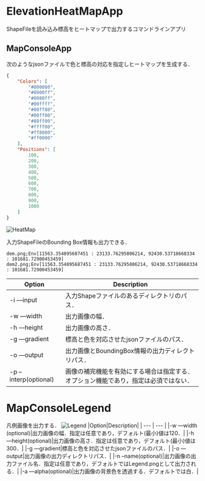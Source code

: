 # ElevationHeatMapApp
ShapeFileを読み込み標高をヒートマップで出力するコマンドラインアプリ

## MapConsoleApp
次のようなjsonファイルで色と標高の対応を指定しヒートマップを生成する．
```Gradient.json
{
	"Colors": [
		"#000080",
		"#0000ff",
		"#0080ff",
		"#00ffff",
		"#00ff80",
		"#00ff00",
		"#80ff00",
		"#ffff00",
		"#ff8000",
		"#ff0000"
	],
	"Positions": [
		100,
		200,
		300,
		400,
		500,
		600,
		700,
		800,
		900,
		1000
	]
}
```

![HeatMap](/out/dem.png,"出力されるHeatMap画像")

入力ShapeFileのBounding Box情報も出力できる．

```BoundingBox.csv
dem.png;Env[11563.354895687451 : 23133.76295806214, 92430.53718668334 : 101681.72900453459]
dem2.png;Env[11563.354895687451 : 23133.76295806214, 92430.53718668334 : 101681.72900453459]
```

|Option|Description|
| --- | --- |
|-i —input|入力Shapeファイルのあるディレクトリのパス．|
| -w —width | 出力画像の幅． |
|-h —height|出力画像の高さ．|
|-g —gradient|標高と色を対応させたjsonファイルのパス．|
|-o —output|出力画像とBoundingBox情報の出力ディレクトリパス．|
|-p –interp(optional)|画像の補完機能を有効にする場合は指定する．オプション機能であり，指定は必須ではない．|

# MapConsoleLegend
凡例画像を出力する．
![Legend](/out/Legend.png,"出力される凡例画像")
|Option|Description|
| --- | --- |
|-w —width (optional)|出力画像の幅．指定は任意であり，デフォルト(最小)値は120．|
|-h —height(optional)|出力画像の高さ．指定は任意であり，デフォルト(最小)値は300．|
|-g —gradient|標高と色を対応させたjsonファイルのパス．|
|-o —output|出力画像の出力ディレクトリパス．|
|-n –name(optional)|出力画像の出力ファイル名．指定は任意であり，デフォルトではLegend.pngとして出力される．|
|-a —alpha(optional)|出力画像の背景色を透過する．デフォルトでは白．|




